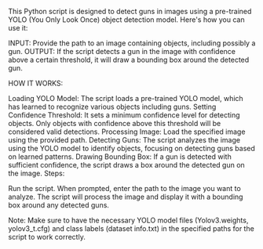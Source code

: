 This Python script is designed to detect guns in images using a pre-trained YOLO (You Only Look Once) object detection model. 
Here's how you can use it:

INPUT: Provide the path to an image containing objects, including possibly a gun.
OUTPUT: If the script detects a gun in the image with confidence above a certain threshold, it will draw a bounding box around the detected gun.

HOW IT WORKS:

Loading YOLO Model:
The script loads a pre-trained YOLO model, which has learned to recognize various objects including guns.
Setting Confidence Threshold:
It sets a minimum confidence level for detecting objects. Only objects with confidence above this threshold will be considered valid detections.
Processing Image:
Load the specified image using the provided path.
Detecting Guns:
The script analyzes the image using the YOLO model to identify objects, focusing on detecting guns based on learned patterns.
Drawing Bounding Box:
If a gun is detected with sufficient confidence, the script draws a box around the detected gun on the image.
Steps:

Run the script.
When prompted, enter the path to the image you want to analyze.
The script will process the image and display it with a bounding box around any detected guns.

Note: Make sure to have the necessary YOLO model files (Yolov3.weights, yolov3_t.cfg) and class labels (dataset info.txt) in the specified paths for the script to work correctly.
